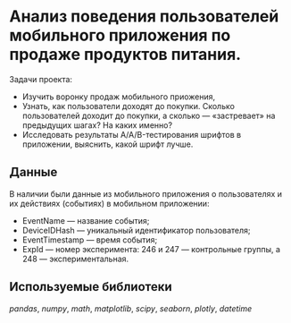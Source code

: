 # Анализ поведения пользователей мобильного приложения по продаже продуктов питания.

Задачи проекта:
- Изучить воронку продаж мобильного приожения,
- Узнать, как пользователи доходят до покупки. Сколько пользователей доходит до покупки, а сколько — «застревает» на предыдущих шагах? На каких именно?
- Исследовать результаты A/A/B-тестирования шрифтов в приложении, выяснить, какой шрифт лучше.

## Данные
В наличии были данные из мобильного приложения о пользователях и их действиях (событиях) в мобильном приложении:

- EventName — название события;
- DeviceIDHash — уникальный идентификатор пользователя;
- EventTimestamp — время события;
- ExpId — номер эксперимента: 246 и 247 — контрольные группы, а 248 — экспериментальная.

## Используемые библиотеки
*pandas*, *numpy*, *math*, *matplotlib*, *scipy*, *seaborn*, *plotly*, *datetime* 


